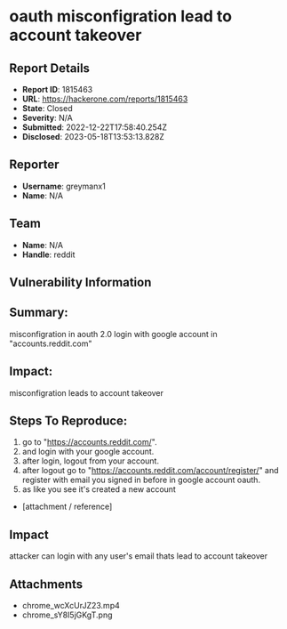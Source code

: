 # oauth misconfigration lead to account takeover

## Report Details
- **Report ID**: 1815463
- **URL**: https://hackerone.com/reports/1815463
- **State**: Closed
- **Severity**: N/A
- **Submitted**: 2022-12-22T17:58:40.254Z
- **Disclosed**: 2023-05-18T13:53:13.828Z

## Reporter
- **Username**: greymanx1
- **Name**: N/A

## Team
- **Name**: N/A
- **Handle**: reddit

## Vulnerability Information
## Summary:
misconfigration in aouth 2.0 login with google account in "accounts.reddit.com"

## Impact:
misconfigration leads to account takeover

## Steps To Reproduce:

 1.  go to "https://accounts.reddit.com/".
 2. and login with your google account.
 3. after login, logout from your account.
 4. after logout go to "https://accounts.reddit.com/account/register/" and register with email you signed in before in google account oauth.
 5. as like you see it's created a new account 


  * [attachment / reference]

## Impact

attacker can login with any user's email thats lead to account takeover

## Attachments
- chrome_wcXcUrJZ23.mp4
- chrome_sY8I5jGKgT.png
